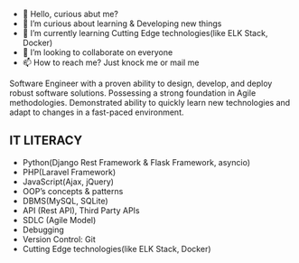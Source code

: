 - 👋 Hello, curious abut me?
- 👀 I’m curious about learning & Developing new things
- 🌱 I’m currently learning Cutting Edge technologies(like ELK Stack, Docker)
- 💞️ I’m looking to collaborate on everyone
- 📫 How to reach me? Just knock me or mail me

Software Engineer with a proven ability to design, develop, and deploy robust software solutions. Possessing a strong foundation in Agile methodologies. Demonstrated ability to quickly learn new technologies and adapt to changes in a fast-paced environment.

## IT LITERACY
* Python(Django Rest Framework & Flask Framework, asyncio)
* PHP(Laravel Framework)
* JavaScript(Ajax, jQuery)
* OOP’s concepts & patterns
* DBMS(MySQL, SQLite)
* API (Rest API), Third Party APIs
* SDLC (Agile Model)
* Debugging
* Version Control: Git
* Cutting Edge technologies(like ELK Stack, Docker)
<!---
mehedishovon01/mehedishovon01 is a ✨ special ✨ repository because its `README.md` (this file) appears on your GitHub profile.
You can click the Preview link to take a look at your changes.
--->
